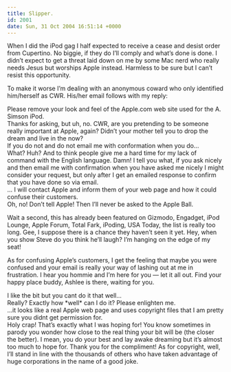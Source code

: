 ```yaml
---
title: Slipper.
id: 2001
date: Sun, 31 Oct 2004 16:51:14 +0000
---
```


When I did the iPod gag I half expected to receive a cease and desist order from Cupertino. No biggie, if they do I’ll comply and what’s done is done. I didn’t expect to get a threat laid down on me by some Mac nerd who really needs Jesus but worships Apple instead. Harmless to be sure but I can’t resist this opportunity.  

To make it worse I’m dealing with an anonymous coward who only identified him/herself as <span class="caps">CWR</span>. His/her email follows with my reply:



<div class="quote">Please remove your look and feel of the Apple.com web site used for the A. Simson iPod.</div>Thanks for asking, but uh, no. <span class="caps">CWR</span>, are you pretending to be someone really important at Apple, again? Didn’t your mother tell you to drop the dream and live in the now?



<div class="quote">If you do not and do not email me with conformation when you do…</div>What? Huh? And to think people give me a hard time for my lack of command with the English language. Damn! I tell you what, if you ask nicely and then email me with confirmation when you have asked me nicely I might consider your request, but only after I get an emailed response to confirm that you have done so via email.



<div class="quote">… I will contact Apple and inform them of your web page and how it could confuse their customers.</div>Oh, no! Don’t tell Apple! Then I’ll never be asked to the Apple Ball.  

Wait a second, this has already been featured on Gizmodo, Engadget, iPod Lounge, Apple Forum, Total Fark, iPoding, USA Today, the list is really too long. Gee, I suppose there is a chance they haven’t seen it yet. Hey, when you show Steve do you think he’ll laugh? I’m hanging on the edge of my seat!  

As for confusing Apple’s customers, I get the feeling that maybe you were confused and your email is really your way of lashing out at me in frustration. I hear you hommie and I’m here for you — let it all out. Find your happy place buddy, Ashlee is there, waiting for you.



<div class="quote">I like the bit but you cant do it that well…</div>Really? Exactly how *well* can I do it? Please enlighten me.



<div class="quote">…it looks like a real Apple web page and uses copyright files that I am pretty sure you didnt get permission for.</div>Holy crap! That’s exactly what I was hoping for! You know sometimes in parody you wonder how close to the real thing your bit will be (the closer the better). I mean, you do your best and lay awake dreaming but it’s almost too much to hope for. Thank you for the compliment! As for copyright, well, I’ll stand in line with the thousands of others who have taken advantage of huge corporations in the name of a good joke.






